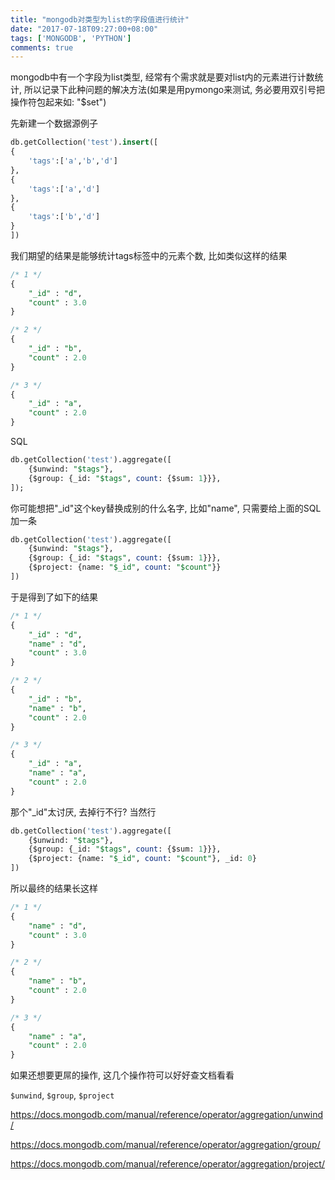 ```yaml
---
title: "mongodb对类型为list的字段值进行统计"
date: "2017-07-18T09:27:00+08:00"
tags: ['MONGODB', 'PYTHON']
comments: true
---
```



mongodb中有一个字段为list类型, 经常有个需求就是要对list内的元素进行计数统计, 所以记录下此种问题的解决方法(如果是用pymongo来测试, 务必要用双引号把操作符包起来如: "$set")

先新建一个数据源例子

```sql
db.getCollection('test').insert([
{
    'tags':['a','b','d']
},
{
    'tags':['a','d']
},
{
    'tags':['b','d']
}
])
```

我们期望的结果是能够统计tags标签中的元素个数, 比如类似这样的结果

```sql
/* 1 */
{
    "_id" : "d",
    "count" : 3.0
}

/* 2 */
{
    "_id" : "b",
    "count" : 2.0
}

/* 3 */
{
    "_id" : "a",
    "count" : 2.0
}
```

SQL

```sql
db.getCollection('test').aggregate([
    {$unwind: "$tags"},
    {$group: {_id: "$tags", count: {$sum: 1}}},
]);
```

你可能想把"_id"这个key替换成别的什么名字, 比如"name", 只需要给上面的SQL加一条

```sql
db.getCollection('test').aggregate([
    {$unwind: "$tags"},
    {$group: {_id: "$tags", count: {$sum: 1}}},
    {$project: {name: "$_id", count: "$count"}}
])
```

于是得到了如下的结果

```sql
/* 1 */
{
    "_id" : "d",
    "name" : "d",
    "count" : 3.0
}

/* 2 */
{
    "_id" : "b",
    "name" : "b",
    "count" : 2.0
}

/* 3 */
{
    "_id" : "a",
    "name" : "a",
    "count" : 2.0
}
```

那个"_id"太讨厌, 去掉行不行? 当然行

```sql
db.getCollection('test').aggregate([
    {$unwind: "$tags"},
    {$group: {_id: "$tags", count: {$sum: 1}}},
    {$project: {name: "$_id", count: "$count"}, _id: 0}
])
```

所以最终的结果长这样

```sql
/* 1 */
{
    "name" : "d",
    "count" : 3.0
}

/* 2 */
{
    "name" : "b",
    "count" : 2.0
}

/* 3 */
{
    "name" : "a",
    "count" : 2.0
}
```

如果还想要更屌的操作, 这几个操作符可以好好查文档看看

`$unwind`, `$group`, `$project`

https://docs.mongodb.com/manual/reference/operator/aggregation/unwind/

https://docs.mongodb.com/manual/reference/operator/aggregation/group/

https://docs.mongodb.com/manual/reference/operator/aggregation/project/
